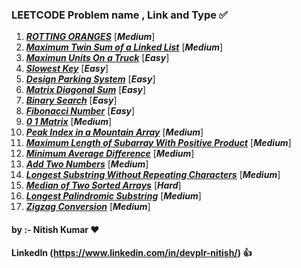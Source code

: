 ### LEETCODE Problem name , Link and Type ✅ ###
1. [***ROTTING ORANGES***]( https://leetcode.com/problems/rotting-oranges/ )    [***Medium***]<br>
2. [***Maximum Twin Sum of a Linked List***]( https://leetcode.com/problems/maximum-twin-sum-of-a-linked-list/ )    [***Medium***]<br>
3. [***Maximun Units On a Truck***]( https://leetcode.com/problems/maximum-units-on-a-truck/ )  [***Easy***]<br>
4. [***Slowest Key***]( https://leetcode.com/problems/slowest-key/ )    [***Easy***]<br>
5. [***Design Parking System***]( https://leetcode.com/problems/design-parking-system/ )    [***Easy***]<br>
6. [***Matrix Diagonal Sum***]( https://leetcode.com/problems/matrix-diagonal-sum/ )    [***Easy***]<br>
7. [***Binary Search***]( https://leetcode.com/problems/binary-search/ )    [***Easy***]<br>
8. [***Fibonacci Number***]( https://leetcode.com/problems/fibonacci-number/ )  [***Easy***]<br>
9. [***0 1 Matrix***]( https://leetcode.com/problems/01-matrix/ )   [***Medium***]<br>
10. [***Peak Index in a Mountain Array***]( https://leetcode.com/problems/peak-index-in-a-mountain-array/ ) [***Medium***]<br>
11. [***Maximum Length of Subarray With Positive Product***]( https://leetcode.com/problems/maximum-length-of-subarray-with-positive-product/ ) [***Medium***]<br>
12. [***Minimum Average Difference***]( https://leetcode.com/problems/minimum-average-difference/ ) [***Medium***]<br>
13. [***Add Two Numbers***]( https://leetcode.com/problems/add-two-numbers/ )   [***Medium***]<br>
14. [***Longest Substring Without Repeating Characters***]( https://leetcode.com/problems/longest-substring-without-repeating-characters/ ) [***Medium***]<br>
15. [***Median of Two Sorted Arrays***]( https://leetcode.com/problems/median-of-two-sorted-arrays/ ) [***Hard***]<br>
16. [***Longest Palindromic Substring***]( https://leetcode.com/problems/longest-palindromic-substring/ ) [***Medium***]<br>
17. [***Zigzag Conversion***]( https://leetcode.com/problems/zigzag-conversion/ ) [***Medium***]<br>


#### by :- Nitish Kumar ❤️ ####
#### LinkedIn (https://www.linkedin.com/in/devplr-nitish/) 👍 ####